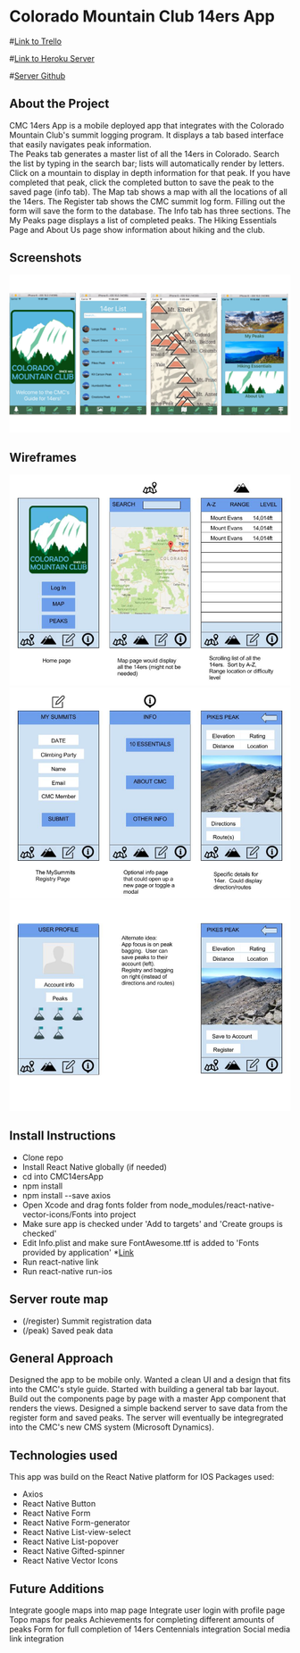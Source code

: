 # Colorado Mountain Club 14ers App

#[Link to Trello](https://trello.com/b/7SOzkRQN/cmc-14er-app)

#[Link to Heroku Server](https://cmcdata.herokuapp.com/)

#[Server Github](https://github.com/shockeyt/CMCData)

## About the Project
CMC 14ers App is a mobile deployed app that integrates with the Colorado Mountain Club's summit logging program.  It displays a tab based interface that easily navigates peak information.  
The Peaks tab generates a master list of all the 14ers in Colorado.  Search the list by typing in the search bar; lists will automatically render by letters.  Click on a mountain to display in depth information for that peak.  If you have completed that peak, click the completed button to save the peak to the saved page (info tab).
The Map tab shows a map with all the locations of all the 14ers.
The Register tab shows the CMC summit log form.  Filling out the form will save the form to the database.
The Info tab has three sections.  The My Peaks page displays a list of completed peaks.  The Hiking Essentials Page and About Us page show information about hiking and the club.

## Screenshots

![](14erScreenShots.png)

## Wireframes

![](CMC14erApp1.jpg)
![](CMC14erApp2.jpg)
![](CMC14erApp3.jpg)

## Install Instructions

* Clone repo
* Install React Native globally (if needed)
* cd into CMC14ersApp
* 	npm install
* 	npm install --save axios
* Open Xcode and drag fonts folder from node_modules/react-native-vector-icons/Fonts into project
* Make sure app is checked under 'Add to targets' and 'Create groups is checked'
* Edit Info.plist and make sure FontAwesome.ttf is added to 'Fonts provided by application'
*[Link](https://github.com/oblador/react-native-vector-icons)
* 	Run react-native link
* 	Run react-native run-ios

## Server route map

* (/register) Summit registration data
* (/peak) Saved peak data

## General Approach

Designed the app to be mobile only.  Wanted a clean UI and a design that fits into the CMC's style guide.  Started with building a general tab bar layout.  Build out the components page by page with a master App component that renders the views.  Designed a simple backend server to save data from the register form and saved peaks.  The server will eventually be integregrated into the CMC's new CMS system (Microsoft Dynamics).

## Technologies used

This app was build on the React Native platform for IOS
Packages used:
* Axios
* React Native Button
* React Native Form
* React Native Form-generator
* React Native List-view-select
* React Native List-popover
* React Native Gifted-spinner
* React Native Vector Icons

## Future Additions

Integrate google maps into map page
Integrate user login with profile page
Topo maps for peaks
Achievements for completing different amounts of peaks
Form for full completion of 14ers
Centennials integration
Social media link integration




